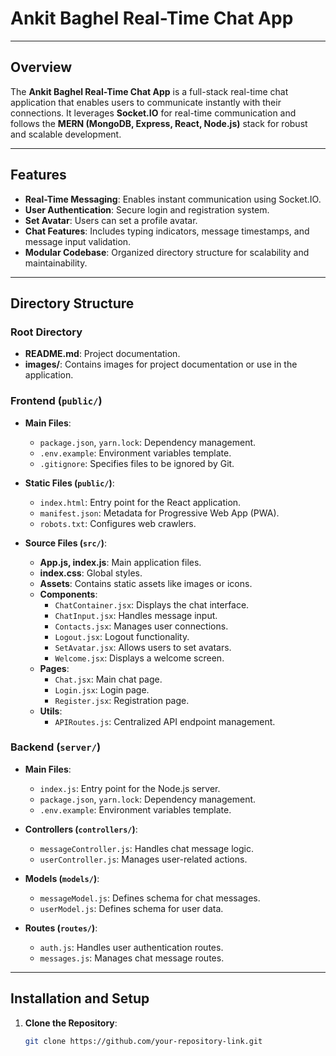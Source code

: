 # **Ankit Baghel Real-Time Chat App**

---

## **Overview**
The **Ankit Baghel Real-Time Chat App** is a full-stack real-time chat application that enables users to communicate instantly with their connections. It leverages **Socket.IO** for real-time communication and follows the **MERN (MongoDB, Express, React, Node.js)** stack for robust and scalable development.

---

## **Features**
- **Real-Time Messaging**: Enables instant communication using Socket.IO.
- **User Authentication**: Secure login and registration system.
- **Set Avatar**: Users can set a profile avatar.
- **Chat Features**: Includes typing indicators, message timestamps, and message input validation.
- **Modular Codebase**: Organized directory structure for scalability and maintainability.

---

## **Directory Structure**

### **Root Directory**
- **README.md**: Project documentation.
- **images/**: Contains images for project documentation or use in the application.

### **Frontend (`public/`)**
- **Main Files**:
  - `package.json`, `yarn.lock`: Dependency management.
  - `.env.example`: Environment variables template.
  - `.gitignore`: Specifies files to be ignored by Git.

- **Static Files (`public/`)**:
  - `index.html`: Entry point for the React application.
  - `manifest.json`: Metadata for Progressive Web App (PWA).
  - `robots.txt`: Configures web crawlers.

- **Source Files (`src/`)**:
  - **App.js, index.js**: Main application files.
  - **index.css**: Global styles.
  - **Assets**: Contains static assets like images or icons.
  - **Components**:
    - `ChatContainer.jsx`: Displays the chat interface.
    - `ChatInput.jsx`: Handles message input.
    - `Contacts.jsx`: Manages user connections.
    - `Logout.jsx`: Logout functionality.
    - `SetAvatar.jsx`: Allows users to set avatars.
    - `Welcome.jsx`: Displays a welcome screen.
  - **Pages**:
    - `Chat.jsx`: Main chat page.
    - `Login.jsx`: Login page.
    - `Register.jsx`: Registration page.
  - **Utils**:
    - `APIRoutes.js`: Centralized API endpoint management.

### **Backend (`server/`)**
- **Main Files**:
  - `index.js`: Entry point for the Node.js server.
  - `package.json`, `yarn.lock`: Dependency management.
  - `.env.example`: Environment variables template.

- **Controllers (`controllers/`)**:
  - `messageController.js`: Handles chat message logic.
  - `userController.js`: Manages user-related actions.

- **Models (`models/`)**:
  - `messageModel.js`: Defines schema for chat messages.
  - `userModel.js`: Defines schema for user data.

- **Routes (`routes/`)**:
  - `auth.js`: Handles user authentication routes.
  - `messages.js`: Manages chat message routes.

---

## **Installation and Setup**

1. **Clone the Repository**:
   ```bash
   git clone https://github.com/your-repository-link.git
